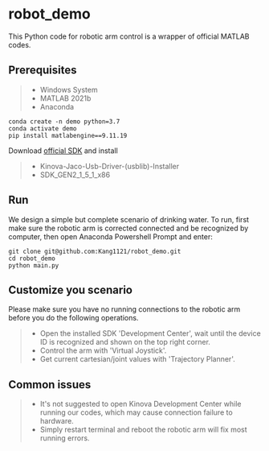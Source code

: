 # robot_demo

This Python code for robotic arm control is a wrapper of official MATLAB codes.

## Prerequisites
> * Windows System
> * MATLAB 2021b
> * Anaconda
```
conda create -n demo python=3.7
conda activate demo
pip install matlabengine==9.11.19
```
Download [official SDK](https://drive.google.com/file/d/1UEQAow0XLcVcPCeQfHK9ERBihOCclkJ9/view) and install
> * Kinova-Jaco-Usb-Driver-(usblib)-Installer
> * SDK_GEN2_1_5_1_x86
## Run
We design a simple but complete scenario of drinking water. 
To run, first make sure the robotic arm is corrected connected and be recognized by computer, then open Anaconda Powershell Prompt and enter:
```
git clone git@github.com:Kang1121/robot_demo.git
cd robot_demo
python main.py
```
## Customize you scenario
Please make sure you have no running connections to the robotic arm before you do the following operations.
> * Open the installed SDK 'Development Center', wait until the device ID is recognized and shown on the top right corner.
> * Control the arm with 'Virtual Joystick'.
> * Get current cartesian/joint values with 'Trajectory Planner'.
## Common issues
> * It's not suggested to open Kinova Development Center while running our codes, which may cause connection failure to hardware. 
> * Simply restart terminal and reboot the robotic arm will fix most running errors.
